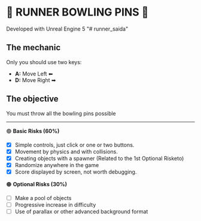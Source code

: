 # 🎳 RUNNER BOWLING PINS 🎳

Developed with Unreal Engine 5 "# runner_saida"

## The mechanic

Only you should use two keys:
- **A:** Move Left ⬅
- **D:** Move Right ➡

## The objective
You must throw all the bowling pins possible 

-----------------------------------------------------------------------------------
🟢 **Basic Risks (60%)**
- [x] Simple controls, just click or one or two buttons.
- [x] Movement by physics and with collisions.
- [x] Creating objects with a spawner (Related to the 1st Optional Risketo)
- [x] Randomize anywhere in the game
- [x] Score displayed by screen, not worth debugging.

🟠 **Optional Risks (30%)**
- [ ] Make a pool of objects
- [ ] Progressive increase in difficulty
- [ ] Use of parallax or other advanced background format
